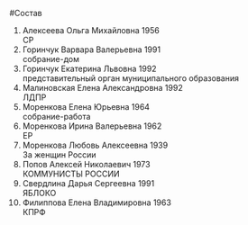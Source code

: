 #Состав
1. Алексеева Ольга Михайловна 1956   
    СР
2. Горинчук Варвара Валерьевна 1991   
    собрание-дом
3. Горинчук Екатерина Львовна 1992   
    представительный орган муниципального образования
4. Малиновская Елена Александровна 1992   
    ЛДПР
5. Моренкова Елена Юрьевна 1964   
    собрание-работа
6. Моренкова Ирина Валерьевна 1962   
    ЕР
7. Моренкова Любовь Алексеевна 1939   
    За женщин России
8. Попов Алексей Николаевич 1973   
    КОММУНИСТЫ РОССИИ
9. Свердлина Дарья Сергеевна 1991   
    ЯБЛОКО
10. Филиппова Елена Владимировна 1963   
    КПРФ
